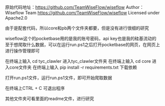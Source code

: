 原始代码地址：https://github.com/TeamWiseFlow/wiseflow
Author：Wiseflow Team
https://github.com/TeamWiseFlow/wiseflow
Licensed under Apache2.0

由于是配套代码，所以core和pb两个文件夹都要，但是没有进行很细的研究

wiseflow这个的pocketbase用的是我的账号密码，api key也是我的硅基流动的
至于想爬取什么数据，可以在运行run.ps1之后打开pocketbase的网页，在网页上进行操作管理即可

在终端上输入      cd tyc_clawler     进入tyc_clawler文件夹
在终端上输入      cd core            进入core文件夹
在终端上输入      pip install -r requirements.txt    下载依赖

打开run.ps1文件，运行run.ps1文件，即可开始爬取数据

在终端上CTRL + C 可退出程序


其他文件夹可看里面的readme文件，进行研究



